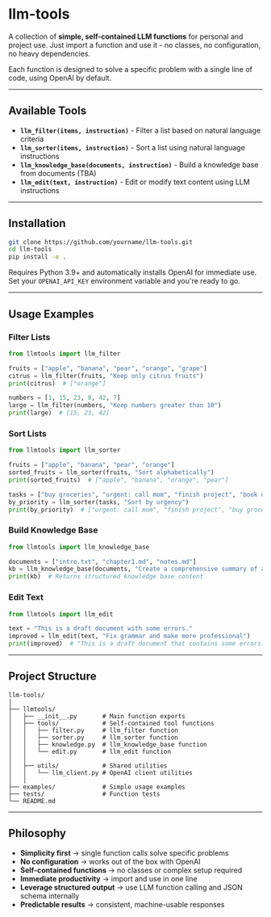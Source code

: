 # llm-tools

A collection of **simple, self-contained LLM functions** for personal and project use.
Just import a function and use it - no classes, no configuration, no heavy dependencies.

Each function is designed to solve a specific problem with a single line of code, using OpenAI by default.

---

## Available Tools

* **`llm_filter(items, instruction)`** - Filter a list based on natural language criteria
* **`llm_sorter(items, instruction)`** - Sort a list using natural language instructions
* **`llm_knowledge_base(documents, instruction)`** - Build a knowledge base from documents (TBA)
* **`llm_edit(text, instruction)`** - Edit or modify text content using LLM instructions

---

## Installation

```bash
git clone https://github.com/yourname/llm-tools.git
cd llm-tools
pip install -e .
```

Requires Python 3.9+ and automatically installs OpenAI for immediate use.
Set your `OPENAI_API_KEY` environment variable and you're ready to go.

---

## Usage Examples

### Filter Lists

```python
from llmtools import llm_filter

fruits = ["apple", "banana", "pear", "orange", "grape"]
citrus = llm_filter(fruits, "Keep only citrus fruits")
print(citrus)  # ["orange"]

numbers = [1, 15, 23, 8, 42, 7]
large = llm_filter(numbers, "Keep numbers greater than 10")
print(large)  # [15, 23, 42]
```

### Sort Lists

```python
from llmtools import llm_sorter

fruits = ["apple", "banana", "pear", "orange"]
sorted_fruits = llm_sorter(fruits, "Sort alphabetically")
print(sorted_fruits)  # ["apple", "banana", "orange", "pear"]

tasks = ["buy groceries", "urgent: call mom", "finish project", "book dentist"]
by_priority = llm_sorter(tasks, "Sort by urgency")
print(by_priority)  # ["urgent: call mom", "finish project", "buy groceries", "book dentist"]
```

### Build Knowledge Base

```python
from llmtools import llm_knowledge_base

documents = ["intro.txt", "chapter1.md", "notes.md"]
kb = llm_knowledge_base(documents, "Create a comprehensive summary of all key concepts")
print(kb)  # Returns structured knowledge base content
```

### Edit Text

```python
from llmtools import llm_edit

text = "This is a draft document with some errors."
improved = llm_edit(text, "Fix grammar and make more professional")
print(improved)  # "This is a draft document that contains some errors."
```

---

## Project Structure

```
llm-tools/
│
├── llmtools/
│   ├── __init__.py       # Main function exports
│   ├── tools/            # Self-contained tool functions
│   │   ├── filter.py     # llm_filter function
│   │   ├── sorter.py     # llm_sorter function
│   │   ├── knowledge.py  # llm_knowledge_base function
│   │   └── edit.py       # llm_edit function
│   │
│   ├── utils/            # Shared utilities
│   │   └── llm_client.py # OpenAI client utilities
│   │
├── examples/             # Simple usage examples
├── tests/                # Function tests
└── README.md
```

---

## Philosophy

* **Simplicity first** → single function calls solve specific problems
* **No configuration** → works out of the box with OpenAI
* **Self-contained functions** → no classes or complex setup required
* **Immediate productivity** → import and use in one line
* **Leverage structured output** → use LLM function calling and JSON schema internally
* **Predictable results** → consistent, machine-usable responses
